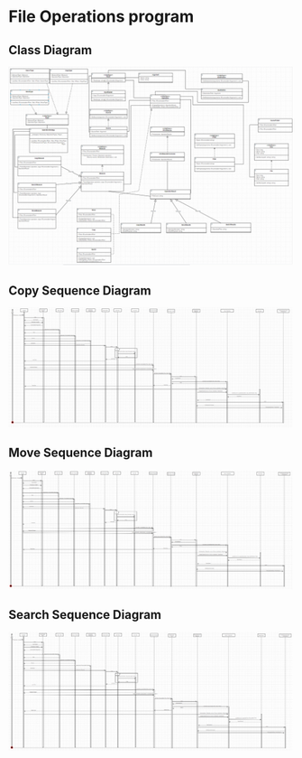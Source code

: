 # File Operations program 


## Class Diagram
![Class diagram](ConsoleIO/Diagrams/ClassDiagram.PNG)

## Copy Sequence Diagram
![Class diagram](ConsoleIO/Diagrams/SequenceDiagramCopy.PNG)

## Move Sequence Diagram
![Class diagram](ConsoleIO/Diagrams/SequenceDiagramMove.PNG)

## Search Sequence Diagram
![Class diagram](ConsoleIO/Diagrams/SequenceDiagramSearch.PNG)